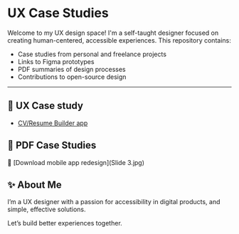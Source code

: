 # UX Case Studies
Welcome to my UX design space! I'm a self-taught designer focused on creating human-centered, accessible experiences. This repository contains:

- Case studies from personal and freelance projects
- Links to Figma prototypes
- PDF summaries of design processes
- Contributions to open-source design

---

## 🔗 UX Case study
- [CV/Resume Builder app](https://www.behance.net/gallery/171521111/Case-Study-for-CVResume-Builder-App)

## 📄 PDF Case Studies
📄 [Download mobile app redesign](Slide 3.jpg)

## ✨ About Me
I’m a UX designer with a passion for accessibility in digital products, and simple, effective solutions.

Let’s build better experiences together.
